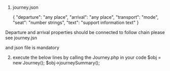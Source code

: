 1) journey.json 

    {
        "departure": "any place",
        "arrival": "any place",
        "transport": "mode",
        "seat": "number strings",
        "text": "support information text"
    }

Departure and arrival properties should be connected to follow chain please see journey.jsn

and json file is mandatory

2) execute the below lines by calling the Journey.php in your code
$obj = new Journey();
$obj->journeySummary();
